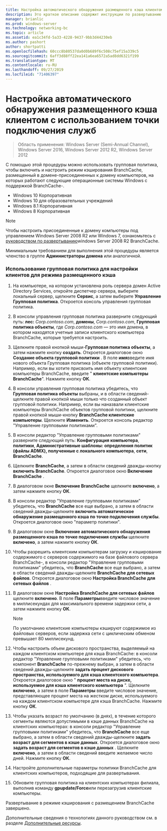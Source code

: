 ```yaml
---
title: Настройка автоматического обнаружения размещенного кэша клиентом с использованием точки подключения служб
description: Это краткое описание содержит инструкции по развертыванию BranchCache в режиме размещенного кэша на компьютерах под управлением Windows Server 2016 и Windows 10.
manager: brianlic
ms.prod: windows-server
ms.technology: networking-bc
ms.topic: article
ms.assetid: ea1c34fd-5a33-4228-9437-9bb3d44230eb
ms.author: pashort
author: shortpatti
ms.openlocfilehash: 60ccc8b80537da0d0b689f6c508c75ef15a339c5
ms.sourcegitcommit: 6aff3d88ff22ea141a6ea6572a5ad8dd6321f199
ms.translationtype: MT
ms.contentlocale: ru-RU
ms.lasthandoff: 09/27/2019
ms.locfileid: "71406397"
---
```

#  <a name="configure-client-automatic-hosted-cache-discovery-by-service-connection-point"></a>Настройка автоматического обнаружения размещенного кэша клиентом с использованием точки подключения служб

>Область применения: Windows Server (Semi-Annual Channel), Windows Server 2016, Windows Server 2012 R2, Windows Server 2012

С помощью этой процедуры можно использовать групповая политика, чтобы включить и настроить режим кэширования BranchCache, размещенный в домене\-присоединенных к домену компьютеров, на которых работают следующие операционные системы Windows с поддержкой BranchCache\-.

- Windows 10 Корпоративная
- Windows 10 для образовательных учреждений
- Windows 8.1 Корпоративная
- Windows 8 Корпоративная

> [!NOTE]  
> Чтобы настроить присоединенные к домену компьютеры под управлением Windows Server 2008 R2 или Windows 7, ознакомьтесь с [руководством по развертыванию](https://technet.microsoft.com/library/ee649232.aspx)windows Server 2008 R2 BranchCache.

Минимальным требованием для выполнения этой процедуры является членство в группе **Администраторы домена** или аналогичной.

### <a name="to-use-group-policy-to-configure-clients-for-hosted-cache-mode"></a>Использование групповая политика для настройки клиентов для режима размещенного кэша

1. На компьютере, на котором установлена роль сервера домен Active Directory Services, откройте диспетчер сервера, выберите локальный сервер, щелкните **Сервис**, а затем выберите **Управление Групповая политика**. Откроется консоль управления групповая политика.

2. В консоли управления групповая политика разверните следующий путь: **лес:** *Corp.contoso.com*, **домены**, *Corp.contoso.com*, **Групповая политика объекты**, где *Corp.contoso.com* — это имя домена, в котором находятся учетные записи клиентского компьютера BranchCache, которые требуется настроить.

3. Щелкните правой кнопкой мыши\-**Групповая политика объекты**, а затем нажмите кнопку **создать**. Откроется диалоговое окно **Создание объекта групповой политики** . В поле **имя**введите имя нового объекта Групповая политика \(объекте групповой политики\). Например, если вы хотите присвоить имя объекту клиентские компьютеры BranchCache, введите " **клиентские компьютеры BranchCache**". Нажмите кнопку **ОК**.

4. В консоли управления групповая политика убедитесь, что **Групповая политика объекты** выбраны, и в области сведений\-щелкните правой кнопкой мыши только что созданный объект групповой политики. Например, если вы наназвали клиентские компьютеры BranchCache объектов групповой политики, щелкните правой кнопкой мыши\-кнопку **BranchCache клиентские компьютеры**. Щелкните **Изменить**. Откроется консоль редактор "Управление групповыми политиками".

5. В консоли редактор "Управление групповыми политиками" разверните следующий путь: **Конфигурация компьютера**, **политики**, **Административные шаблоны: определения политик \(файлы ADMX\), полученные с локального компьютера**, **сети**, **BranchCache**.

6. Щелкните **BranchCache**, а затем в области сведений дважды\-кнопку **включить BranchCache**. Откроется диалоговое окно **Включение BranchCache** .
  
7.  В диалоговом окне **Включение BranchCache** щелкните **включено**, а затем нажмите кнопку **ОК**.

8. В консоли редактор "Управление групповыми политиками" убедитесь, что **BranchCache** все еще выбрано, а затем в области сведений дважды\-щелкните **включить автоматическое обнаружение размещенного кэша по точке подключения службы**. Откроется диалоговое окно "параметр политики".

9. В диалоговом окне **Включение автоматического обнаружения размещенного кэша по точке подключения службы** щелкните **включено**, а затем нажмите кнопку **ОК**.

10. Чтобы разрешить клиентским компьютерам загрузку и кэширование содержимого с серверов содержимого на базе файлового сервера BranchCache\-, в консоли редактор "Управление групповыми политиками" убедитесь, что **BranchCache** все еще выбрано, а затем в области сведений дважды\-щелкните **BranchCache для сетевых файлов**. Откроется диалоговое окно **Настройка BranchCache для сетевых файлов** . 
11. В диалоговом окне **Настройка BranchCache для сетевых файлов** щелкните **включено**. В поле **Параметры**введите числовое значение в миллисекундах для максимального времени задержки сети, а затем нажмите кнопку **ОК**.
  
    > [!NOTE]
    > По умолчанию клиентские компьютеры кэшируют содержимое из файловых серверов, если задержка сети с циклическим обменом превышает 80 миллисекунд.
  
12. Чтобы настроить объем дискового пространства, выделяемый на каждом клиентском компьютере для кэша BranchCache: в консоли редактор "Управление групповыми политиками" убедитесь, что компонент **BranchCache** по-прежнему выбран, а затем в области сведений дважды\-щелкните **задать процент дискового пространства, используемого для кэша клиентского компьютера**. Откроется диалоговое окно " **процент места на диске, используемое для кэша клиентского компьютера** ". Щелкните **включено**, а затем в поле **Параметры** введите числовое значение, представляющее процент места на жестком диске, используемого на каждом клиентском компьютере для кэша BranchCache. Нажмите кнопку **ОК**.

13. Чтобы указать возраст по умолчанию (в днях), в течение которого сегменты являются допустимыми в кэше данных BranchCache на клиентских компьютерах: в консоли редактор "Управление групповыми политиками" убедитесь, что **BranchCache** все еще выбрано, а затем в области сведений дважды\-щелкните **задать возраст для сегментов в кэше данных**. Откроется диалоговое окно **задать возраст для сегментов в кэше данных** . Щелкните **включено**, а затем в области сведений введите желаемое число дней. Нажмите кнопку **ОК**.

14. Настройте дополнительные параметры политики BranchCache для клиентских компьютеров, подходящие для развертывания.

15. Обновите групповая политика на клиентских компьютерах филиала, выполнив команду **gpupdate/Force**или перезагрузив клиентские компьютеры.

Развертывание в режиме кэширования с размещением BranchCache завершено.

Дополнительные сведения о технологиях данного руководством см. в разделе [Дополнительные ресурсы](11-Bc-Hcm-additional-resources.md).